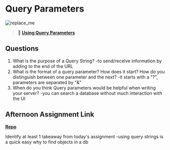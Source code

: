 # Query Parameters

![replace_me](https://codeworks.blob.core.windows.net/public/assets/img/illustrations/placeholder.svg)

> **📖 [Using Query Parameters](https://codeworksacademy.com/fs-student-guide/resources/wk5/01-Query-Parameters)**

## Questions

1. What is the purpose of a Query String?
-to send/receive information by adding to the end of the URL
2. What is the format of a query parameter? How does it start? How do you distinguish between one parameter and the next?
-it starts with a "?", parameters are separated by "&"
3. When do you think Query parameters would be helpful when writing your server?
-you can search a database without much interaction with the UI
## Afternoon Assignment Link

**[Repo](https://github.com/rtuscany23/<ASSIGNMENT_REPO>)**

Identify at least 1 takeaway from today's assignment
-using query strings is a quick easy why to find objects in a db
